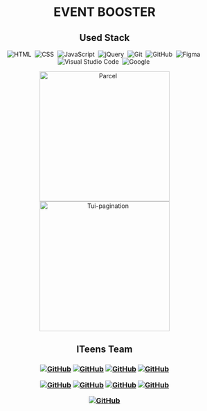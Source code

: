 <h1 align="center">  EVENT BOOSTER </h1>

<h2 align="center"> Used Stack </h2>

<span align="center"> 
  
![HTML](https://img.shields.io/badge/-HTML-05122A?style=flat&logo=HTML5)&nbsp;
![CSS](https://img.shields.io/badge/-CSS-05122A?style=flat&logo=CSS3&logoColor=1572B6)&nbsp;
![JavaScript](https://img.shields.io/badge/-JavaScript-05122A?style=flat&logo=javascript)&nbsp;
![jQuery](https://img.shields.io/badge/-jQuery-05122A?style=flat&logo=jQuery&logoColor=0769AD)&nbsp;
![Git](https://img.shields.io/badge/-Git-05122A?style=flat&logo=git)&nbsp;
![GitHub](https://img.shields.io/badge/-GitHub-05122A?style=flat&logo=github)&nbsp;
![Figma](https://img.shields.io/badge/-Figma-05122A?style=flat&logo=figma)&nbsp;
![Visual Studio Code](https://img.shields.io/badge/-Visual%20Studio%20Code-05122A?style=flat&logo=visual-studio-code&logoColor=007ACC)&nbsp;
![Google](https://img.shields.io/badge/-Google-05122A?style=flat&logo=google&logoColor=007ACC)&nbsp;

<p align="center">
<a href="https://parceljs.org/" target="_blank">
  <img alt="Parcel" src="https://user-images.githubusercontent.com/19409/31321658-f6aed0f2-ac3d-11e7-8100-1587e676e0ec.png" width="300">
</a></br>
<a href="https://nhn.github.io/tui.pagination/latest/" target="_blank">
  <img alt="Tui-pagination" src="https://uicdn.toast.com/toastui/img/tui-component-bi-white.png" width="300">
</a>
</p>

<h2 align="center"> ITeens Team <h3>
<span align="center"> 
  
<a align="center" href="https://github.com/lunatiq-san">![GitHub](https://img.shields.io/badge/-RozumiakVladyslav-05122A?style=flat&logo=github)</a>
<a align="center" href="https://github.com/Mariia-Kovalchuk">![GitHub](https://img.shields.io/badge/-MariiaKovalchuk-05122A?style=flat&logo=github)</a>
<a align="center" href="https://github.com/volodymyr-oliinyk8">![GitHub](https://img.shields.io/badge/-VolodymyrOliinyk-05122A?style=flat&logo=github)</a>
<a align="center" href="https://github.com/TanyaHoncharova">![GitHub](https://img.shields.io/badge/-TanyaHoncharova-05122A?style=flat&logo=github)</a>

<a align="center" href="https://github.com/Artem-Yampolskiy">![GitHub](https://img.shields.io/badge/-ArtemYampolskiy-05122A?style=flat&logo=github)</a>
<a align="center" href="https://github.com/Sashalom1991">![GitHub](https://img.shields.io/badge/-OleksandrLeiberiuk-05122A?style=flat&logo=github)</a>
<a align="center" href="https://github.com/Bezedynov">![GitHub](https://img.shields.io/badge/-BezedynovOlexandr-05122A?style=flat&logo=github)</a>
<a align="center" href="https://github.com/keshlak">![GitHub](https://img.shields.io/badge/-ВячеславТомин-05122A?style=flat&logo=github)</a>

<a align="center" href="https://github.com/elenrosee">![GitHub](https://img.shields.io/badge/-ElenaOvcharenko-05122A?style=flat&logo=github)</a>

</span>

